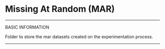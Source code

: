 # Missing At Random (MAR)

*************************************************************
BASIC INFORMATION

Folder to store the mar datasets created on the experimentation process.

*************************************************************